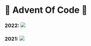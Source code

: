 # 🎄 Advent Of Code 🎄
### 2022: [![](https://img.shields.io/badge/Python-v3.11-blue?logo=python&style=flat)](#)
### 2021: [![](https://img.shields.io/badge/-JavaScript-grey?logo=JavaScript&style=flat)](#)
